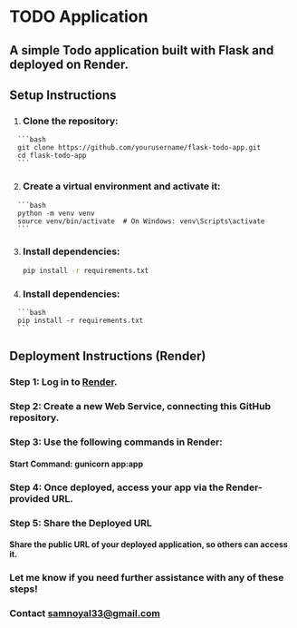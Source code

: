 # TODO Application

## A simple Todo application built with Flask and deployed on Render.

## Setup Instructions

   1.  ### Clone the repository:
      ```bash
      git clone https://github.com/yourusername/flask-todo-app.git
      cd flask-todo-app
      ```
   2.  ### Create a virtual environment and activate it:
   
      ```bash
      python -m venv venv
      source venv/bin/activate  # On Windows: venv\Scripts\activate
      ```
   3. ### Install dependencies:
   
      ```bash
      pip install -r requirements.txt
      ```
   4.  ### Install dependencies:
   
      ```bash
      pip install -r requirements.txt
      ```
## Deployment Instructions (Render)

### Step 1: Log in to [Render](https://render.com/).
### Step 2: Create a new Web Service, connecting this GitHub repository.
### Step 3: Use the following commands in Render:
   #### Start Command: gunicorn app:app
### Step 4: Once deployed, access your app via the Render-provided URL.
### Step 5: Share the Deployed URL
   #### Share the public URL of your deployed application, so others can access it.

### Let me know if you need further assistance with any of these steps!
### Contact samnoyal33@gmail.com
